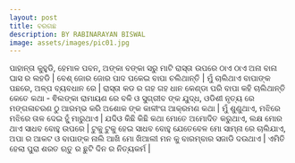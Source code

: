 ```yaml
---
layout: post
title: ବରଗଛ
description: BY RABINARAYAN BISWAL
image: assets/images/pic01.jpg
---
```


ପାହାନ୍ତା କୁହୁଡି, ହେମାଳ ପବନ, ଅଙ୍କା ବଙ୍କା ସରୁ ମାଟି ରାସ୍ତା ଉପରେ ଠାଏ ଠାଏ ଅନା ବାନା ଘାସ ର ଲହଡି |
ବେଶ୍ ଜୋର ଜୋର ପାଦ ପକେଇ ବାପା ଚଲିଥାନ୍ତି | ମୁଁ ଚାଲିଥାଏ ବାପାଙ୍କ ପଛରେ, ଅଳ୍ପ ବ୍ୟବଧାନ ରେ |
ରାସ୍ତା କଡ ର ଗହ ଗହ ଧାନ କେଣ୍ଡା ପରି ବାପା କହି ଚାଲିଥାନ୍ତି କେତେ କଥା - ଵିଲଙ୍କା ରାମାୟଣ ରେ ବଳି ଓ ସୁଗ୍ରୀବ ଙ୍କ ଯୁଦ୍ଧ, ଓଡିଶୀ ନୃତ୍ୟ ରେ ମଙ୍ଗଳାଚରଣ ଠୁ ଆରମ୍ଭ କରି ଅଶୋକ ଙ୍କ କାଳୀଂଗ ଆକ୍ରମଣ କଥା |
ମୁଁ ଶୁଣୁଥାଏ, ମଝିରେ ମଝିରେ ତାଳ ଦେଇ ହୁଁ ମାରୁଥାଏ | ଯଦିଓ କିଛି କିଛି କଥା ମୋତେ ଅମୋଦିତ କରୁଥାଏ, ଲକ୍ଷ ମୋର ଥାଏ ସାଧବ ବୋହୁ ଉପରେ | 
ଟୁକୁ ଟୁକୁ ହେଇ ସାଧବ ବୋହୁ ଯେତେବେଳ ମୋ ସାମ୍ନା ରେ ଚାଲିଯାଏ, ଅପା ର ଆକଟ ଓ ବାପାଙ୍କ ନାଲି ଆଖି ମୋ ଖିଆଲୀ ମନ କୁ ବାରମ୍ବାର ସଜାଡି ଦଉଥାଏ | 
ଏମିତି ହେଲା ପୁରା ଶରତ ଋତୁ ର ଛୁଟି ଦିନ ର ନିତ୍ୟକର୍ମ |